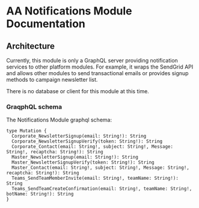 # AA Notifications Module Documentation

## Architecture
Currently, this module is only a GraphQL server providing notification services to other platform modules. For example, it wraps the SendGrid API and allows other modules to send transactional emails or provides signup methods to campaign newsletter list.

There is no database or client for this module at this time.

### GraqphQL schema

The Notifications Module graphql schema:

```
type Mutation {
  Corporate_NewsletterSignup(email: String!): String
  Corporate_NewsletterSignupVerify(token: String!): String
  Corporate_Contact(email: String!, subject: String!, Message: String!, recaptcha: String!): String
  Master_NewsletterSignup(email: String!): String
  Master_NewsletterSignupVerify(token: String!): String
  Master_Contact(email: String!, subject: String!, Message: String!, recaptcha: String!): String
  Teams_SendTeamMemberInvite(email: String!, teamName: String!): String
  Teams_SendTeamCreateConfirmation(email: String!, teamName: String!, botName: String!): String
}
```
